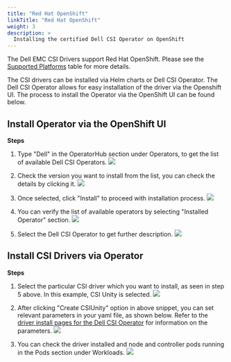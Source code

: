 ```yaml
---
title: "Red Hat OpenShift"
linkTitle: "Red Hat OpenShift"
weight: 3
description: >
  Installing the certified Dell CSI Operator on OpenShift
---
```

The Dell EMC CSI Drivers support Red Hat OpenShift.  Please see the [Supported Platforms](../../dell-csi-driver/#supported-platforms) table for more details. 

The CSI drivers can be installed via Helm charts or Dell CSI Operator.  The Dell CSI Operator allows for easy installation of the driver via the Openshift UI. The process to install the Operator via the OpenShift UI can be found below.

## Install Operator via the OpenShift UI

**Steps**

1. Type "Dell" in the OperatorHub section under Operators, to get the list of available Dell CSI Operators.
![](/storage-plugin-docs/images/v1_images/oc1.PNG)

2. Check the version you want to install from the list, you can check the details by clicking it.
![](/storage-plugin-docs/images/v1_images/oc2.PNG)

3. Once selected, click "Install" to proceed with installation process.
![](/storage-plugin-docs/images/v1_images/oc3.PNG)

4. You can verify the list of available operators by selecting "Installed Operator" section.
![](/storage-plugin-docs/images/v1_images/oc4.PNG)

5. Select the Dell CSI Operator to get further description.
![](/storage-plugin-docs/images/v1_images/oc5.PNG)

## Install CSI Drivers via Operator

**Steps**

1. Select the particular CSI driver which you want to install, as seen in step 5 above. In this example, CSI Unity is selected.
![](/storage-plugin-docs/images/v1_images/driver1.PNG)

2. After clicking "Create CSIUnity" option in above snippet, you can set relevant parameters in your yaml file, as shown below.  Refer to the [driver install pages for the Dell CSI Operator](../../installation/operator/#driver-install-via-dell-csi-operator) for information on the parameters.
![](/storage-plugin-docs/images/v1_images/driver2.PNG)

3. You can check the driver installed and node and controller pods running in the Pods section under Workloads.
![](/storage-plugin-docs/images/v1_images/driver3.png)

